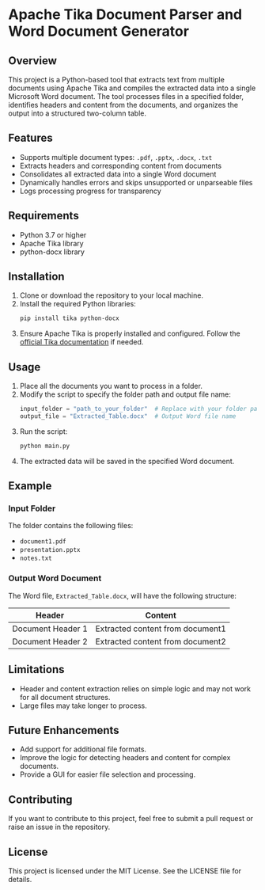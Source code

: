 # Apache Tika Document Parser and Word Document Generator

## Overview

This project is a Python-based tool that extracts text from multiple documents using Apache Tika and compiles the extracted data into a single Microsoft Word document. The tool processes files in a specified folder, identifies headers and content from the documents, and organizes the output into a structured two-column table.

## Features

- Supports multiple document types: `.pdf`, `.pptx`, `.docx`, `.txt`
- Extracts headers and corresponding content from documents
- Consolidates all extracted data into a single Word document
- Dynamically handles errors and skips unsupported or unparseable files
- Logs processing progress for transparency

## Requirements

- Python 3.7 or higher
- Apache Tika library
- python-docx library

## Installation

1. Clone or download the repository to your local machine.
2. Install the required Python libraries:
   ```bash
   pip install tika python-docx
   ```
3. Ensure Apache Tika is properly installed and configured. Follow the [official Tika documentation](https://tika.apache.org/) if needed.

## Usage

1. Place all the documents you want to process in a folder.
2. Modify the script to specify the folder path and output file name:
   ```python
   input_folder = "path_to_your_folder"  # Replace with your folder path
   output_file = "Extracted_Table.docx"  # Output Word file name
   ```
3. Run the script:
   ```bash
   python main.py
   ```
4. The extracted data will be saved in the specified Word document.

## Example

### Input Folder

The folder contains the following files:

- `document1.pdf`
- `presentation.pptx`
- `notes.txt`

### Output Word Document

The Word file, `Extracted_Table.docx`, will have the following structure:

| Header            | Content                          |
| ----------------- | -------------------------------- |
| Document Header 1 | Extracted content from document1 |
| Document Header 2 | Extracted content from document2 |

## Limitations

- Header and content extraction relies on simple logic and may not work for all document structures.
- Large files may take longer to process.

## Future Enhancements

- Add support for additional file formats.
- Improve the logic for detecting headers and content for complex documents.
- Provide a GUI for easier file selection and processing.

## Contributing

If you want to contribute to this project, feel free to submit a pull request or raise an issue in the repository.

## License

This project is licensed under the MIT License. See the LICENSE file for details.

